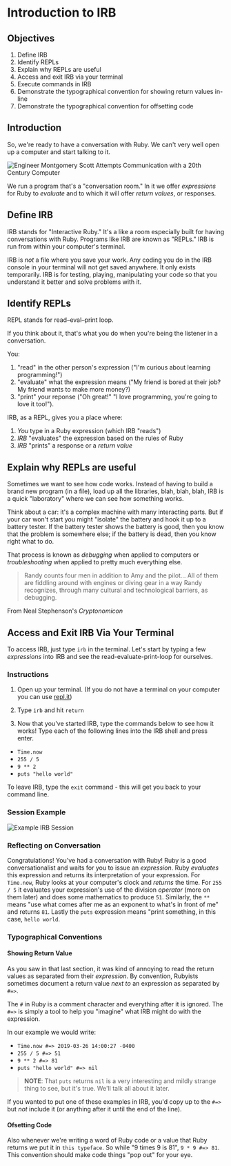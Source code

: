 # Introduction to IRB

## Objectives

1. Define IRB
2. Identify REPLs
3. Explain why REPLs are useful
4. Access and exit IRB via your terminal
5. Execute commands in IRB
6. Demonstrate the typographical convention for showing return values in-line
7. Demonstrate the typographical convention for offsetting code

## Introduction

So, we're ready to have a conversation with Ruby. We can't very well open up a
computer and start talking to it.

![Engineer Montgomery Scott Attempts Communication with a 20th Century
Computer](https://media.giphy.com/media/3o7btVRbshbbaC8Ygg/source.gif)

We run a program that's a "conversation room." In it we offer _expressions_ for
Ruby to _evaluate_ and to which it will offer _return values_, or responses.

## Define IRB

IRB stands for "Interactive Ruby." It's a like a room especially built for
having conversations with Ruby. Programs like IRB are known as "REPLs." IRB is
run from within your computer's terminal.

IRB is _not_ a file where you save your work. Any coding you do in the IRB
console in your terminal will not get saved anywhere. It only exists
temporarily. IRB is for testing, playing, manipulating your code so that you
understand it better and solve problems with it.

## Identify REPLs

REPL stands for read–eval–print loop.

If you think about it, that's what you do when you're being the listener in a
conversation.

You:

1. "read" in the other person's expression ("I'm curious about learning programming!")
2. "evaluate" what the expression means ("My friend is bored at their job? My friend wants to make more money?)
3. "print" your reponse ("Oh great!" "I love programming, you're going to love it too!").

IRB, as a REPL, gives you a place where:

1. _You_ type in a Ruby expression (which IRB "reads")
2. _IRB_ "evaluates" the expression based on the rules of Ruby
3. _IRB_ "prints" a response or a _return value_

## Explain why REPLs are useful

Sometimes we want to see how code works. Instead of having to build a brand new
program (in a file), load up all the libraries, blah, blah, blah, IRB is a
quick "laboratory" where we can see how something works.

Think about a car: it's a complex machine with many interacting parts. But if
your car won't start you might "isolate" the battery and hook it up to a
battery tester. If the battery tester shows the battery is good, then you know
that the problem is somewhere else; if the battery is dead, then you know right
what to do.

That process is known as _debugging_ when applied to computers or
_troubleshooting_ when applied to pretty much everything else.

> Randy counts four men in addition to Amy and the pilot...  All of them are
> fiddling around with engines or diving gear in a way Randy recognizes,
> through many cultural and technological barriers, as debugging.

From Neal Stephenson's _Cryptonomicon_

## Access and Exit IRB Via Your Terminal

To access IRB, just type `irb` in the terminal. Let's start by typing a few
_expressions_ into IRB and see the read-evaluate-print-loop for ourselves.

### Instructions

1. Open up your terminal. (If you do not have a terminal on your computer you
   can use [repl.it][repl])

2. Type `irb` and hit `return`

3. Now that you've started IRB, type the commands below to see how it works!
   Type each of the following lines into the IRB shell and press enter.

- `Time.now`
- `255 / 5`
- `9 ** 2`
- `puts "hello world"`

To leave IRB, type the `exit` command - this will get you back to your command line.

### Session Example

![Example IRB
Session](https://curriculum-content.s3.amazonaws.com/programming-univbasics/irb-readme/irb-readme.gif)

### Reflecting on Conversation

Congratulations! You've had a conversation with Ruby! Ruby is a good
conversationalist and waits for you to issue an _expression_. Ruby _evaluates_
this expression and returns its interpretation of your expression. For
`Time.now`, Ruby looks at your computer's clock and _returns_ the time. For
`255 / 5` it evaluates your expression's use of the division _operator_ (more
on them later) and does some mathematics to produce `51`. Similarly, the `**`
means "use what comes after me as an exponent to what's in front of me" and
returns `81`.  Lastly the `puts` expression means "print something, in this
case, `hello world`.

### Typographical Conventions

#### Showing Return Value

As you saw in that last section, it was kind of annoying to read the return
values as separated from their _expression_. By convention, Rubyists sometimes
document a return value _next to_ an expression as separated by `#=>`.

The `#` in Ruby is a comment character and everything after it is ignored. The
`#=>` is simply a tool to help you "imagine" what IRB might do with the
expression.

In our example we would write:

- `Time.now #=> 2019-03-26 14:00:27 -0400`
- `255 / 5 #=> 51`
- `9 ** 2 #=> 81`
- `puts "hello world" #=> nil`

> **NOTE**: That `puts` returns `nil` is a very interesting and mildly strange
> thing to see, but it's true. We'll talk all about it later.

If you wanted to put one of these examples in IRB, you'd copy up to the `#=>`
but _not_ include it (or anything after it until the end of the line).

#### Ofsetting Code

Also whenever we're writing a word of Ruby code or a value that Ruby returns we
put it in `this typeface`. So while "9 times 9 is 81", `9 * 9 #=> 81`. This
convention should make code things "pop out" for your eye.

[repl]: https://repl.it/

